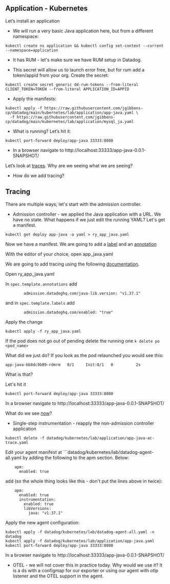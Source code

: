 Application - Kubernetes
--

Let’s install an application  
  
- We will run a very basic Java application here, but from a different namespace:  
  
```
kubectl create ns application && kubectl config set-context --current --namespace=application  
```  
  
- It has RUM - let's make sure we have RUM setup in Datadog.  


- This secret will allow us to launch error free, but for rum add a token/appid from your org.  Create the secret:  
  
```  
kubectl create secret generic dd-rum-tokens --from-literal CLIENT_TOKEN=TOKEN --from-literal APPLICATION_ID=APPID  
```  
  
- Apply the manifests:  
  
```  
kubectl apply -f https://raw.githubusercontent.com/jgibbons-cp/datadog/main/kubernetes/lab/application/app-java.yaml \
  -f https://raw.githubusercontent.com/jgibbons-cp/datadog/main/kubernetes/lab/application/mysql_ja.yaml    
```  
    
- What is running?  Let’s hit it:  
  
```  
kubectl port-forward deploy/app-java 33333:8080  
```  
  
- In a browser navigate to http://localhost:33333/app-java-0.0.1-SNAPSHOT/  
  
Let’s look at [traces](https://app.datadoghq.com/apm/traces).  Why are we seeing what we are seeing?  
  
- How do we add tracing?  

Tracing
-
  
There are multiple ways; let's start with the admission controller.  
  
* Admission controller - we applied the Java application with a URL.  We have no state.  What happens if we just edit the running YAML? Let's get a manifest.  
  
```  
kubectl get deploy app-java -o yaml > ry_app_java.yaml  
```  
  
Now we have a manifest.  We are going to add a [label](https://kubernetes.io/docs/concepts/overview/working-with-objects/labels/) and an [annotation](https://kubernetes.io/docs/concepts/overview/working-with-objects/annotations/)  
  
With the editor of your choice, open app_java.yaml  

We are going to add tracing using the following [documentation](https://docs.datadoghq.com/containers/cluster_agent/admission_controller/?tab=datadogoperator).  
  
Open ry_app_java.yaml  
  
In ```spec.template.annotations``` add  
  
```  
        admission.datadoghq.com/java-lib.version: "v1.37.1"  
```  
  
and in ```spec.template.labels``` add  
  
```  
        admission.datadoghq.com/enabled: "true"  
```  
  
Apply the change  
  
```
kubectl apply -f ry_app_java.yaml  
```  
  
If the pod does not go out of pending delete the running one ```k delete po <pod_name>```  
  
What did we just do?  If you look as the pod relaunched you would see this:  
  
```  
app-java-bb8dc9b89-rdmrm   0/1     Init:0/1   0          2s  
```  

What is that?  
  
Let's hit it  
  
```  
kubectl port-forward deploy/app-java 33333:8080  
```  
  
In a browser navigate to http://localhost:33333/app-java-0.0.1-SNAPSHOT/  
  
What do we see [now](https://app.datadoghq.com/apm/traces)?
* Single-step instrumentation - reapply the non-admission controller application  
  
```  
kubectl delete -f datadog/kubernetes/lab/application/app-java-ac-trace.yaml  
```  

Edit your agent manifest at ```datadog/kubernetes/lab/datadog-agent-all.yaml by adding the following to the apm section.  Below:    
  
```  
    apm:  
      enabled: true  
```  
  
add (so the whole thing looks like this - don't put the lines above in twice):  
    
```  
    apm:  
      enabled: true  
      instrumentation:  
        enabled: true  
        libVersions:  
          java: "v1.37.1"  
```  

Apply the new agent configuration:  
  
```  
kubectl apply -f datadog/kubernetes/lab/datadog-agent-all.yaml -n datadog
kubectl apply -f datadog/kubernetes/lab/application/app-java.yaml  
kubectl port-forward deploy/app-java 33333:8080  
```  

In a browser navigate to http://localhost:33333/app-java-0.0.1-SNAPSHOT/
      
* OTEL - we will not cover this in practice today.  Why would we use it?  It is a ds with a configmap for our exporter or using our agent with otlp listener and the OTEL support in the agent.    
